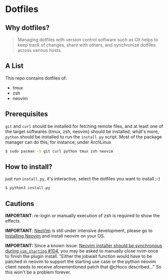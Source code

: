 Dotfiles
========

## Why dotfiles?

> Managing dotfiles with version control software such as Git helps to keep track of changes, share with others, and synchronize dotfiles across various hosts.

## A List

This repo contains dotfiles of:

* tmux
* zsh
* neovim

## Prerequisites

`git` and `curl` should be installed for fetching remote files, and at least one of the target softwares {tmux, zsh, neovim} should be installed, what's more, `python` should be installed to run the `install.py` script. Most of the package manager can do this, for instance, under ArchLinux

```bash
$ sudo pacman -S git curl python tmux zsh neovim
```

## How to install?

just run `install.py`, it's interactive, select the dotfiles you want to install ;-)

```bash
$ python3 install.py
```

## Cautions

**IMPORTANT**: re-login or manually execution of zsh is required to show the effects.

**IMPORTANT**: [NeoVim](https://github.com/neovim/neovim) is still under intensive development, please go to [Installing Neovim](https://github.com/neovim/neovim/wiki/Installing-Neovim) and install neovim on your OS.

**IMPORTANT:** Since a known issue: [Neovim installer should be synchronous during `vim_starting` #104](https://github.com/junegunn/vim-plug/issues/104), you may be asked to manually close nvim once to finish the plugin install. "Either the jobwait function would have to be patched in neovim to support the starting use case or the python neovim client needs to receive aforementioned patch that @cHoco described..." So this won't be a problem forever.

